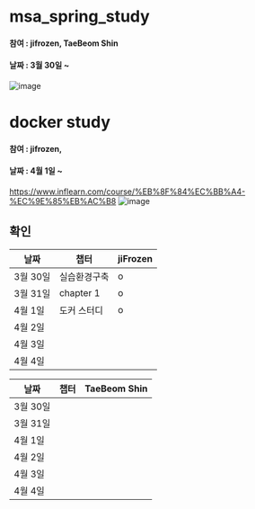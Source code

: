 # msa_spring_study
#### 참여 : jifrozen, TaeBeom Shin
#### 날짜 : 3월 30일 ~
![image](https://user-images.githubusercontent.com/62784314/112975844-17c3f080-918f-11eb-8240-e206441bee52.png)

# docker study
#### 참여 : jifrozen,
#### 날짜 : 4월 1일 ~
https://www.inflearn.com/course/%EB%8F%84%EC%BB%A4-%EC%9E%85%EB%AC%B8
![image](https://user-images.githubusercontent.com/62784314/113241839-70f46700-92ea-11eb-8466-d72240b7b050.png)

## 확인

|날짜|챕터|jiFrozen|
|------|---|---|
|3월 30일|실습환경구축|o||
|3월 31일|chapter 1|o||
|4월 1일|도커 스터디|o||
|4월 2일||||
|4월 3일||||
|4월 4일||||


|날짜|챕터|TaeBeom Shin|
|------|---|---|
|3월 30일||||
|3월 31일||||
|4월 1일||||
|4월 2일||||
|4월 3일||||
|4월 4일||||
